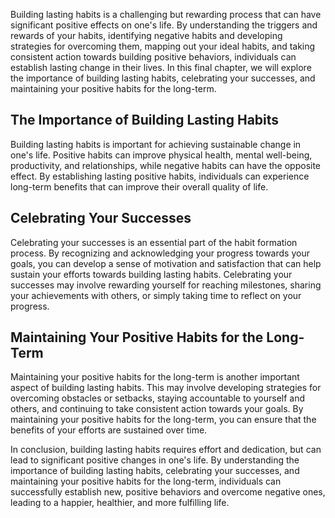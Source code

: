 
Building lasting habits is a challenging but rewarding process that can have significant positive effects on one's life. By understanding the triggers and rewards of your habits, identifying negative habits and developing strategies for overcoming them, mapping out your ideal habits, and taking consistent action towards building positive behaviors, individuals can establish lasting change in their lives. In this final chapter, we will explore the importance of building lasting habits, celebrating your successes, and maintaining your positive habits for the long-term.

The Importance of Building Lasting Habits
-----------------------------------------

Building lasting habits is important for achieving sustainable change in one's life. Positive habits can improve physical health, mental well-being, productivity, and relationships, while negative habits can have the opposite effect. By establishing lasting positive habits, individuals can experience long-term benefits that can improve their overall quality of life.

Celebrating Your Successes
--------------------------

Celebrating your successes is an essential part of the habit formation process. By recognizing and acknowledging your progress towards your goals, you can develop a sense of motivation and satisfaction that can help sustain your efforts towards building lasting habits. Celebrating your successes may involve rewarding yourself for reaching milestones, sharing your achievements with others, or simply taking time to reflect on your progress.

Maintaining Your Positive Habits for the Long-Term
--------------------------------------------------

Maintaining your positive habits for the long-term is another important aspect of building lasting habits. This may involve developing strategies for overcoming obstacles or setbacks, staying accountable to yourself and others, and continuing to take consistent action towards your goals. By maintaining your positive habits for the long-term, you can ensure that the benefits of your efforts are sustained over time.

In conclusion, building lasting habits requires effort and dedication, but can lead to significant positive changes in one's life. By understanding the importance of building lasting habits, celebrating your successes, and maintaining your positive habits for the long-term, individuals can successfully establish new, positive behaviors and overcome negative ones, leading to a happier, healthier, and more fulfilling life.